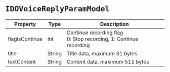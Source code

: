 # `IDOVoiceReplyParamModel`

| Property| Type| Description|
| ----------- | ------- | ------------ |
| flagIsContinue | Int | Continue recording flag<br/>0: Stop recording, 1: Continue recording |
| title | String | Title data, maximum 31 bytes |
| textContent | String | Content data, maximum 511 bytes |
 